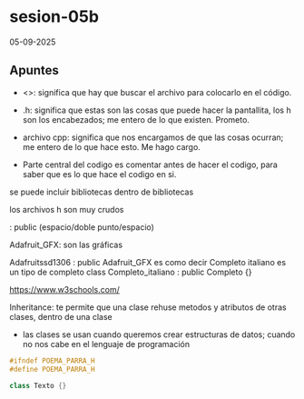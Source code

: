 # sesion-05b

05-09-2025

## Apuntes

- <>: significa que hay que buscar el archivo para colocarlo en el código.

- .h: significa que estas son las cosas que puede hacer la pantallita, los h son los encabezados; me entero de lo que existen. Prometo.

- archivo cpp: significa que nos encargamos de que las cosas ocurran; me entero de lo que hace esto. Me hago cargo.

- Parte central del codigo es comentar antes de hacer el codigo, para saber que es lo que hace el codigo en si.

se puede incluir bibliotecas dentro de bibliotecas

los archivos h son muy crudos

 : public (espacio/doble punto/espacio) 

 Adafruit_GFX: son las gráficas

 Adafruitssd1306 : public Adafruit_GFX
 es como decir Completo italiano es un tipo de completo
class Completo_italiano : public Completo {}

https://www.w3schools.com/

Inheritance: te permite que una clase rehuse metodos y atributos de otras clases, dentro de una clase

- las clases se usan cuando queremos crear estructuras de datos; cuando no nos cabe en el lenguaje de programación

 ```cpp
#ifndef POEMA_PARRA_H
#define POEMA_PARRA_H

class Texto {}
